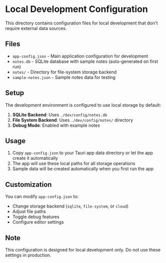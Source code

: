 # Local Development Configuration

This directory contains configuration files for local development that don't require external data sources.

## Files

- `app-config.json` - Main application configuration for development
- `notes.db` - SQLite database with sample notes (auto-generated on first run)
- `notes/` - Directory for file-system storage backend
- `sample-notes.json` - Sample notes data for testing

## Setup

The development environment is configured to use local storage by default:

1. **SQLite Backend**: Uses `./dev/config/notes.db`
2. **File System Backend**: Uses `./dev/config/notes/` directory
3. **Debug Mode**: Enabled with example notes

## Usage

1. Copy `app-config.json` to your Tauri app data directory or let the app create it automatically
2. The app will use these local paths for all storage operations
3. Sample data will be created automatically when you first run the app

## Customization

You can modify `app-config.json` to:
- Change storage backend (`sqlite`, `file-system`, or `cloud`)
- Adjust file paths
- Toggle debug features
- Configure editor settings

## Note

This configuration is designed for local development only. Do not use these settings in production.